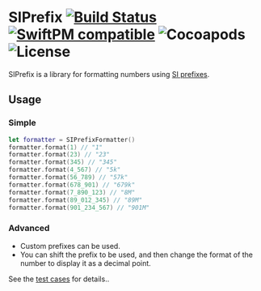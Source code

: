 # SIPrefix [![Build Status](https://github.com/malt03/SIPrefix/workflows/Test/badge.svg)](https://travis-ci.org/malt03/SIPrefix) [![SwiftPM compatible](https://img.shields.io/badge/SwiftPM-compatible-4BC51D.svg)](https://github.com/apple/swift-package-manager) ![Cocoapods](https://img.shields.io/cocoapods/v/SIPrefix) ![License](https://img.shields.io/github/license/malt03/SIPrefix.svg)

SIPrefix is a library for formatting numbers using [SI prefixes](https://en.wikipedia.org/wiki/Metric_prefix#List_of_SI_prefixes).

## Usage

### Simple

```swift
let formatter = SIPrefixFormatter()
formatter.format(1) // "1"
formatter.format(23) // "23"
formatter.format(345) // "345"
formatter.format(4_567) // "5k"
formatter.format(56_789) // "57k"
formatter.format(678_901) // "679k"
formatter.format(7_890_123) // "8M"
formatter.format(89_012_345) // "89M"
formatter.format(901_234_567) // "901M"
```

### Advanced
- Custom prefixes can be used.
- You can shift the prefix to be used, and then change the format of the number to display it as a decimal point.

See the [test cases](https://github.com/malt03/SIPrefix/blob/main/Tests/SIPrefixTests/SIPrefixTests.swift) for details..
